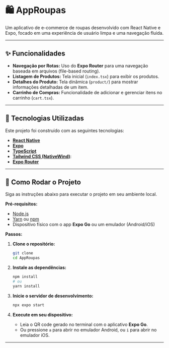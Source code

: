# 🛍️ AppRoupas

Um aplicativo de e-commerce de roupas desenvolvido com React Native e Expo, focado em uma experiência de usuário limpa e uma navegação fluida.

---

## ✨ Funcionalidades

* **Navegação por Rotas:** Uso do **Expo Router** para uma navegação baseada em arquivos (file-based routing).
* **Listagem de Produtos:** Tela inicial (`index.tsx`) para exibir os produtos.
* **Detalhes do Produto:** Tela dinâmica (`product/`) para mostrar informações detalhadas de um item.
* **Carrinho de Compras:** Funcionalidade de adicionar e gerenciar itens no carrinho (`cart.tsx`).

---

## 🚀 Tecnologias Utilizadas

Este projeto foi construído com as seguintes tecnologias:

* **[React Native](https://reactnative.dev/)**
* **[Expo](https://expo.dev/)**
* **[TypeScript](https://www.typescriptlang.org/)**
* **[Tailwind CSS (NativeWind)](https://www.nativewind.dev/)**:
* **[Expo Router](https://expo.github.io/router/)**

---

## 🏁 Como Rodar o Projeto

Siga as instruções abaixo para executar o projeto em seu ambiente local.

**Pré-requisitos:**
* [Node.js](https://nodejs.org/en/)
* [Yarn](https://yarnpkg.com/) ou [npm](https://www.npmjs.com/)
* Dispositivo físico com o app **Expo Go** ou um emulador (Android/iOS)

**Passos:**

1.  **Clone o repositório:**
    ```bash
    git clone 
    cd AppRoupas
    ```

2.  **Instale as dependências:**
    ```bash
    npm install
    # ou
    yarn install
    ```

3.  **Inicie o servidor de desenvolvimento:**
    ```bash
    npx expo start
    ```

4.  **Execute em seu dispositivo:**
    * Leia o QR code gerado no terminal com o aplicativo **Expo Go**.
    * Ou pressione `a` para abrir no emulador Android, ou `i` para abrir no emulador iOS.

---
